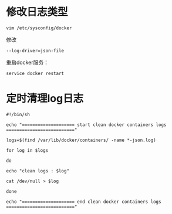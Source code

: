 # 修改日志类型

```
vim /etc/sysconfig/docker
```
修改 
```
--log-driver=json-file
```
重启docker服务： 

```
service docker restart
```
# 定时清理log日志


```
#!/bin/sh

echo "==================== start clean docker containers logs =========================="

logs=$(find /var/lib/docker/containers/ -name *-json.log)

for log in $logs

do

echo "clean logs : $log"

cat /dev/null > $log

done

echo "==================== end clean docker containers logs  =========================="

```
